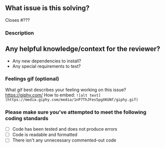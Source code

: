 ## What issue is this solving?

<!-- replace ??? with the issue number. This will ensure the related issue is automatically closed when the PR is merged. -->
Closes #???

### Description
<!-- Brief description of change -->

<!-- Add any additional expected behavior here if it is not described in the linked issue. -->

## Any helpful knowledge/context for the reviewer?

- Any new dependencies to install?
- Any special requirements to test?

### Feelings gif (optional)

What gif best describes your feeling working on this issue? https://giphy.com/
How to embed:
`![alt text](https://media.giphy.com/media/1nP7ThJFes5pgXKUNf/giphy.gif)`

### Please make sure you've attempted to meet the following coding standards

- [ ] Code has been tested and does not produce errors
- [ ] Code is readable and formatted
- [ ] There isn't any unnecessary commented-out code
